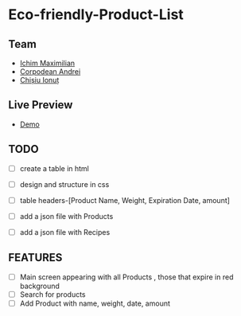 # Eco-friendly-Product-List

## Team
- [Ichim Maximilian](https://github.com/max-anchidin/)
- [Corpodean Andrei](https://github.com/ACorpodean)
- [Chișiu Ionuț](https://github.com/IonussCh)

## Live Preview
- [Demo](https://github.com/ACorpodean/Eco-friendly-Product-List/)

## TODO
- [ ] create a table in html
- [ ] design and structure in css
- [ ] table headers-[Product Name, Weight, Expiration Date, amount]
- [ ] add a json file with Products
- [ ] add a json file with Recipes



## FEATURES

- [ ] Main screen appearing with all Products , those that expire in red background
- [ ] Search for products
- [ ] Add Product with name, weight, date, amount 
